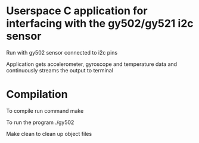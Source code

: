 # Userspace C application for interfacing with the gy502/gy521 i2c sensor
Run with gy502 sensor connected to i2c pins

Application gets accelerometer, gyroscope and temperature data and continuously streams the output to terminal

# Compilation
To compile run command make

To run the program ./gy502

Make clean to clean up object files
